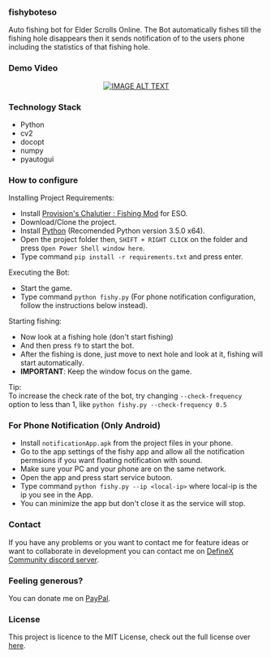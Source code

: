 ### fishyboteso
Auto fishing bot for Elder Scrolls Online. The Bot automatically fishes till the fishing hole disappears then it sends  notification of to the users phone including the statistics of that fishing hole.

### Demo Video
<div align="center">
  <a href="https://www.youtube.com/watch?v=E4Y9BFhCICI"><img src="https://img.youtube.com/vi/E4Y9BFhCICI/0.jpg" alt="IMAGE ALT TEXT"></a>
</div>

### Technology Stack
- Python
- cv2 
- docopt 
- numpy 
- pyautogui

### How to configure
Installing Project Requirements:
- Install [Provision's Chalutier : Fishing Mod](https://www.esoui.com/downloads/info2203-ProvisionsChalutierFishing.html) for ESO.
- Download/Clone the project.
- Install [Python](https://www.python.org/downloads/release/python-350/) (Recomended Python version 3.5.0 x64).
- Open the project folder then, `SHIFT + RIGHT CLICK` on the folder and press `Open Power Shell window here`.
- Type command `pip install -r requirements.txt` and press enter.  

Executing the Bot:
- Start the game.
-  Type command `python fishy.py` (For phone notification configuration, follow the instructions below instead). 

Starting fishing:
- Now look at a fishing hole (don't start fishing)
- And then press `f9` to start the bot.
- After the fishing is done, just move to next hole and look at it, fishing will start automatically.
- **IMPORTANT**: Keep the window focus on the game.

Tip:  
To increase the check rate of the bot, try changing `--check-frequency` option to less than 1, like
`python fishy.py --check-frequency 0.5`  

### For Phone Notification (Only Android)
- Install `notificationApp.apk` from the project files in your phone.
- Go to the app settings of the fishy app and allow all the notification permsions if you want floating notification with sound.
- Make sure your PC and your phone are on the same network.
- Open the app and press start service butoon.
- Type command `python fishy.py --ip <local-ip>` where local-ip is the ip you see in the App.
- You can minimize the app but don't close it as the service will stop.

### Contact
If you have any problems or you want to contact me for feature ideas or want to collaborate in development you can contact me on [DefineX Community discord server](https://discord.gg/V6e2fpc).

### Feeling generous?
You can donate me on [PayPal](https://www.paypal.me/AdamSaudagar).

### License
This project is licence to the MIT License, check out the full license over [here](https://github.com/adsau59/fishyboteso/blob/master/LICENSE).